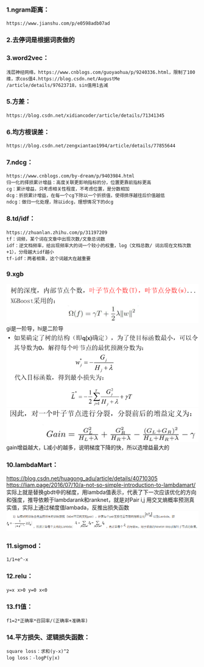 ### 1.ngram距离：
    https://www.jianshu.com/p/e0598adb07ad
### 2.去停词是根据词表做的
### 3.word2vec：
    浅层神经网络，https://www.cnblogs.com/guoyaohua/p/9240336.html，限制了100维，求cos值4.https://blog.csdn.net/AugustMe
    /article/details/97623718，sin值用1去减
### 5.方差：
    https://blog.csdn.net/xidiancoder/article/details/71341345
### 6.均方根误差：
    https://blog.csdn.net/zengxiantao1994/article/details/77855644

### 7.ndcg：
    https://www.cnblogs.com/by-dream/p/9403984.html
    归一化的择损累计增益：高度关联更影响指标的分，位置更靠前指标更高
    cg：累计增益，只考虑相关性程度，不考虑位置，是分数相加
    dcg：折损累计增益，在每一个cg下除以一个折损值，使得排序越往后价值越低
    ndcg：做归一化处理，除以idcg，理想情况下的dcg

### 8.td/idf：
    https://zhuanlan.zhihu.com/p/31197209
    tf：词频，某个词在文章中出现次数/文章总词数
    idf：逆文档频率，给出现频率大的词一个较小的权重，log（文档总数/ 词出现在文档次数+1），分母越大idf越小
    tf-idf：两者相乘，这个词越大在越重要
### 9.xgb
   ![](../../pictures/xgb正则.png)
   gi是一阶导，hi是二阶导
   ![](../../pictures/xgb叶子权重.png)
   ![](../../pictures/xgb分裂增益公式.png)
   gain增益越大，L减小的越多，说明梯度下降的快，所以选增益最大的

### 10.lambdaMart：
   https://blog.csdn.net/huagong_adu/article/details/40710305
   https://liam.page/2016/07/10/a-not-so-simple-introduction-to-lambdamart/
   实际上就是替换gbdt中的梯度，用lambda值表示，代表了下一次应该优化的方向和强度，推导依赖于lambdarank和ranknet，就是对Pair i,j 用交叉熵概率预测真实值，实际上通过梯度值lambada，反推出损失函数
   ![](../../pictures/lambda公式.png)
### 11.sigmod：
    1/1+e^-x
### 12.relu：
    y=x x>0 y=0 x<0
### 13.f1值：
    f1=2*正确率*召回率/(正确率+准确率)
### 14.平方损失、逻辑损失函数：
    square loss：求和(y-x)^2
    log loss：-logP(y|x)
